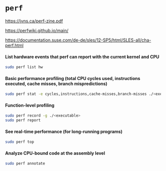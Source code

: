 # `perf`

https://jvns.ca/perf-zine.pdf

https://perfwiki.github.io/main/

https://documentation.suse.com/de-de/sles/12-SP5/html/SLES-all/cha-perf.html

#### List hardware events that perf can report with the current kernel and CPU

```sh
sudo perf list hw
```

#### Basic performance profiling (total CPU cycles used, instructions executed, cache misses, branch mispredictions)

```sh
sudo perf stat -e cycles,instructions,cache-misses,branch-misses ./<executable>
```

#### Function-level profiling

```sh
sudo perf record -g ./<executable>
sudo perf report
```

#### See real-time performance (for long-running programs)

```sh
sudo perf top
```

#### Analyze CPU-bound code at the assembly level

```sh
sudo perf annotate
```